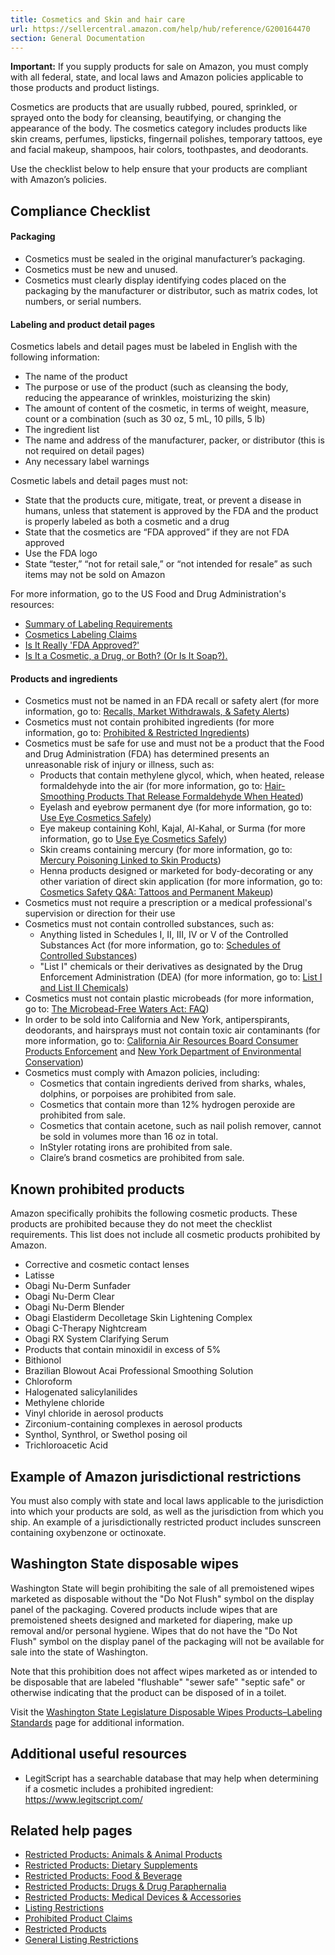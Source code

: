 ```yaml
---
title: Cosmetics and Skin and hair care
url: https://sellercentral.amazon.com/help/hub/reference/G200164470
section: General Documentation
---
```


**Important:** If you supply products for sale on Amazon, you must comply with
all federal, state, and local laws and Amazon policies applicable to those
products and product listings.

Cosmetics are products that are usually rubbed, poured, sprinkled, or sprayed
onto the body for cleansing, beautifying, or changing the appearance of the
body. The cosmetics category includes products like skin creams, perfumes,
lipsticks, fingernail polishes, temporary tattoos, eye and facial makeup,
shampoos, hair colors, toothpastes, and deodorants.

Use the checklist below to help ensure that your products are compliant with
Amazon’s policies.

## Compliance Checklist

#### Packaging

  * Cosmetics must be sealed in the original manufacturer’s packaging.
  * Cosmetics must be new and unused.
  * Cosmetics must clearly display identifying codes placed on the packaging by the manufacturer or distributor, such as matrix codes, lot numbers, or serial numbers.

#### Labeling and product detail pages

Cosmetics labels and detail pages must be labeled in English with the
following information:

  * The name of the product
  * The purpose or use of the product (such as cleansing the body, reducing the appearance of wrinkles, moisturizing the skin)
  * The amount of content of the cosmetic, in terms of weight, measure, count or a combination (such as 30 oz, 5 mL, 10 pills, 5 lb)
  * The ingredient list
  * The name and address of the manufacturer, packer, or distributor (this is not required on detail pages)
  * Any necessary label warnings

Cosmetic labels and detail pages must not:

  * State that the products cure, mitigate, treat, or prevent a disease in humans, unless that statement is approved by the FDA and the product is properly labeled as both a cosmetic and a drug
  * State that the cosmetics are “FDA approved” if they are not FDA approved
  * Use the FDA logo
  * State “tester,” “not for retail sale,” or “not intended for resale” as such items may not be sold on Amazon

For more information, go to the US Food and Drug Administration's resources:

  * [Summary of Labeling Requirements](https://www.fda.gov/Cosmetics/Labeling/Regulations/ucm126438.htm)
  * [Cosmetics Labeling Claims](https://www.fda.gov/cosmetics/cosmetics-labeling/cosmetics-labeling-claims)
  * [Is It Really 'FDA Approved?'](https://www.fda.gov/forconsumers/consumerupdates/ucm047470.htm)
  * [Is It a Cosmetic, a Drug, or Both? (Or Is It Soap?).](https://www.fda.gov/cosmetics/cosmetics-laws-regulations/it-cosmetic-drug-or-both-or-it-soap)

#### Products and ingredients

  * Cosmetics must not be named in an FDA recall or safety alert (for more information, go to: [Recalls, Market Withdrawals, & Safety Alerts](https://www.fda.gov/Safety/Recalls/default.htm)) 
  * Cosmetics must not contain prohibited ingredients (for more information, go to: [Prohibited & Restricted Ingredients](https://www.fda.gov/Cosmetics/GuidanceRegulation/LawsRegulations/ucm127406.htm))
  * Cosmetics must be safe for use and must not be a product that the Food and Drug Administration (FDA) has determined presents an unreasonable risk of injury or illness, such as:
    * Products that contain methylene glycol, which, when heated, release formaldehyde into the air (for more information, go to: [Hair-Smoothing Products That Release Formaldehyde When Heated](https://www.fda.gov/Cosmetics/ProductsIngredients/Products/ucm228898.htm)) 
    * Eyelash and eyebrow permanent dye (for more information, go to: [Use Eye Cosmetics Safely](https://www.fda.gov/ForConsumers/ConsumerUpdates/ucm048943.htm)) 
    * Eye makeup containing Kohl, Kajal, Al-Kahal, or Surma (for more information, go to [Use Eye Cosmetics Safely](https://www.fda.gov/ForConsumers/ConsumerUpdates/ucm048943.htm)) 
    * Skin creams containing mercury (for more information, go to: [Mercury Poisoning Linked to Skin Products](https://www.fda.gov/ForConsumers/ConsumerUpdates/ucm294849.htm)) 
    * Henna products designed or marketed for body-decorating or any other variation of direct skin application (for more information, go to: [Cosmetics Safety Q&A: Tattoos and Permanent Makeup](https://www.fda.gov/Cosmetics/ResourcesForYou/Consumers/ucm167262.htm)) 
  * Cosmetics must not require a prescription or a medical professional's supervision or direction for their use
  * Cosmetics must not contain controlled substances, such as:
    * Anything listed in Schedules I, II, III, IV or V of the Controlled Substances Act (for more information, go to: [Schedules of Controlled Substances](https://www.deadiversion.usdoj.gov/schedules/)) 
    * "List I" chemicals or their derivatives as designated by the Drug Enforcement Administration (DEA) (for more information, go to: [List I and List II Chemicals](https://www.deadiversion.usdoj.gov/chem_prog/34chems.htm)) 
  * Cosmetics must not contain plastic microbeads (for more information, go to: [The Microbead-Free Waters Act: FAQ](https://www.fda.gov/cosmetics/guidanceregulation/lawsregulations/ucm531849.htm)) 
  * In order to be sold into California and New York, antiperspirants, deodorants, and hairsprays must not contain toxic air contaminants (for more information, go to: [California Air Resources Board Consumer Products Enforcement](https://www.arb.ca.gov/enf/consprod.htm) and [New York Department of Environmental Conservation](https://www.dec.ny.gov/chemical/281.html))
  * Cosmetics must comply with Amazon policies, including:
    * Cosmetics that contain ingredients derived from sharks, whales, dolphins, or porpoises are prohibited from sale.
    * Cosmetics that contain more than 12% hydrogen peroxide are prohibited from sale.
    * Cosmetics that contain acetone, such as nail polish remover, cannot be sold in volumes more than 16 oz in total.
    * InStyler rotating irons are prohibited from sale.
    * Claire’s brand cosmetics are prohibited from sale.

## Known prohibited products

Amazon specifically prohibits the following cosmetic products. These products
are prohibited because they do not meet the checklist requirements. This list
does not include all cosmetic products prohibited by Amazon.

  * Corrective and cosmetic contact lenses
  * Latisse
  * Obagi Nu-Derm Sunfader
  * Obagi Nu-Derm Clear
  * Obagi Nu-Derm Blender
  * Obagi Elastiderm Decolletage Skin Lightening Complex
  * Obagi C-Therapy Nightcream
  * Obagi RX System Clarifying Serum
  * Products that contain minoxidil in excess of 5%
  * Bithionol
  * Brazilian Blowout Acai Professional Smoothing Solution
  * Chloroform
  * Halogenated salicylanilides
  * Methylene chloride
  * Vinyl chloride in aerosol products
  * Zirconium-containing complexes in aerosol products
  * Synthol, Synthrol, or Swethol posing oil
  * Trichloroacetic Acid

## Example of Amazon jurisdictional restrictions

You must also comply with state and local laws applicable to the jurisdiction
into which your products are sold, as well as the jurisdiction from which you
ship. An example of a jurisdictionally restricted product includes sunscreen
containing oxybenzone or octinoxate.

## Washington State disposable wipes

Washington State will begin prohibiting the sale of all premoistened wipes
marketed as disposable without the "Do Not Flush" symbol on the display panel
of the packaging. Covered products include wipes that are premoistened sheets
designed and marketed for diapering, make up removal and/or personal hygiene.
Wipes that do not have the "Do Not Flush" symbol on the display panel of the
packaging will not be available for sale into the state of Washington.

Note that this prohibition does not affect wipes marketed as or intended to be
disposable that are labeled "flushable" "sewer safe" "septic safe" or
otherwise indicating that the product can be disposed of in a toilet.

Visit the [Washington State Legislature Disposable Wipes Products–Labeling
Standards](https://app.leg.wa.gov/RCW/default.aspx?cite=70A.525&full=true)
page for additional information.

## Additional useful resources

  * LegitScript has a searchable database that may help when determining if a cosmetic includes a prohibited ingredient: <https://www.legitscript.com/>

## Related help pages

  * [Restricted Products: Animals & Animal Products](/gp/help/200164370)
  * [Restricted Products: Dietary Supplements](/gp/help/201829010)
  * [Restricted Products: Food & Beverage](/gp/help/200164550)
  * [Restricted Products: Drugs & Drug Paraphernalia](/gp/help/200164490)
  * [Restricted Products: Medical Devices & Accessories](/gp/help/200164650)
  * [Listing Restrictions](/gp/help/200832300)
  * [Prohibited Product Claims](/gp/help/202024200)
  * [Restricted Products](/gp/help/200164330)
  * [General Listing Restrictions](/gp/help/201707070)

